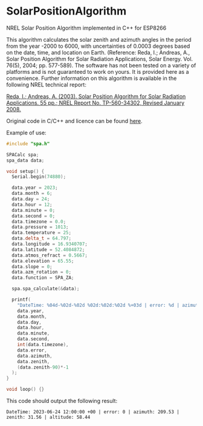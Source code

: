 # SolarPositionAlgorithm
NREL Solar Position Algorithm implemented in C++ for ESP8266

This algorithm calculates the solar zenith and azimuth angles in the period from the year -2000 to 6000, with uncertainties of 0.0003 degrees based on the date, time, and location on Earth. (Reference: Reda, I.; Andreas, A., Solar Position Algorithm for Solar Radiation Applications, Solar Energy. Vol. 76(5), 2004; pp. 577-589). The software has not been tested on a variety of platforms and is not guaranteed to work on yours. It is provided here as a convenience.
Further information on this algorithm is available in the following NREL technical report:

[Reda, I.; Andreas, A. (2003). Solar Position Algorithm for Solar Radiation Applications. 55 pp.; NREL Report No. TP-560-34302, Revised January 2008.](http://www.nrel.gov/docs/fy08osti/34302.pdf)

Original code in C/C++ and licence can be found [here](http://www.nrel.gov/midc/spa/).

Example of use:
```cpp
#include "spa.h"

SPACalc spa;
spa_data data;

void setup() {
  Serial.begin(74880);

  data.year = 2023;
  data.month = 6;
  data.day = 24;
  data.hour = 12;
  data.minute = 0;
  data.second = 0;
  data.timezone = 0.0;
  data.pressure = 1013;
  data.temperature = 25;
  data.delta_t = 64.797;
  data.longitude = 16.9340707;
  data.latitude = 52.4084872;
  data.atmos_refract = 0.5667;
  data.elevation = 65.55;
  data.slope = 0;
  data.azm_rotation = 0;
  data.function = SPA_ZA;

  spa.spa_calculate(&data);

  printf(
    "DateTime: %04d-%02d-%02d %02d:%02d:%02d %+03d | error: %d | azimuth: %.2f | zenith: %.2f | altitude: %.2f\n",
    data.year,
    data.month,
    data.day,
    data.hour,
    data.minute,
    data.second,
    int(data.timezone),
    data.error,
    data.azimuth,
    data.zenith,
    (data.zenith-90)*-1
  );
}

void loop() {}
```

This code should output the following result:
```
DateTime: 2023-06-24 12:00:00 +00 | error: 0 | azimuth: 209.53 | zenith: 31.56 | altitude: 58.44
```
